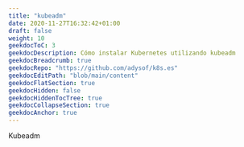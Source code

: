 ```yaml
---
title: "kubeadm"
date: 2020-11-27T16:32:42+01:00
draft: false
weight: 10
geekdocToC: 3
geekdocDescription: Cómo instalar Kubernetes utilizando kubeadm
geekdocBreadcrumb: true
geekdocRepo: "https://github.com/adysof/k8s.es"
geekdocEditPath: "blob/main/content"
geekdocFlatSection: true
geekdocHidden: false
geekdocHiddenTocTree: true
geekdocCollapseSection: true
geekdocAnchor: true
---
```


Kubeadm 

